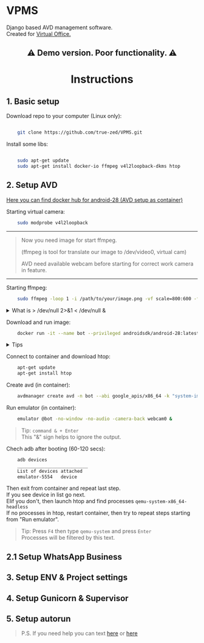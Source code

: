 # VPMS
Django based AVD management software.  
Created for [Virtual Office.](https://virtualoff.ru)

## <p align="center">:warning: **Demo version. Poor functionality.** :warning: </p>  

# <p align="center"> **Instructions** </p>  

## 1. Basic setup

Download repo to your computer (Linux only):  
```bash

    git clone https://github.com/true-zed/VPMS.git
```

Install some libs:  
```bash

    sudo apt-get update
    sudo apt-get install docker-io ffmpeg v4l2loopback-dkms htop
```

## 2. Setup AVD

[Here you can find docker hub for android-28 (AVD setup as container)](https://hub.docker.com/r/androidsdk/android-28)  

Starting virtual camera:  
```bash
    sudo modprobe v4l2loopback
```  

_______
> Now you need image for start ffmpeg.  
> 
> (ffmpeg is tool for translate our image to /dev/video0, virtual cam)  
> 
> AVD need available webcam before starting for correct work camera in feature.
_______  

Starting ffmpeg:  
```bash
    sudo ffmpeg -loop 1 -i /path/to/your/image.png -vf scale=800:600 -f v4l2 -vcodec rawvideo -pix_fmt yuyv422 /dev/video0 > /dev/null 2>&1 < /dev/null & 
```

<details>
  <summary>What is > /dev/null 2>&1 < /dev/null & </summary>
    
    This thing uses to translate output to /dev/null.      
    Cuz we don't wont stop our console and now output will be ignored.
</details>

Download and run image:  
```bash
    docker run -it --name bot --privileged androidsdk/android-28:latest bash
```  

<details>
  <summary>Tips</summary>
    
        docker ps // Display a list of running machines.  
        docker ps -a // Display a list of ALL machines. 
        docker exec -it your_container_name_or_id bash // Connect to running machine.  
        docker start/restart/stop your_container_name_or_id // I think there is no need to explain :)
        Ctrl + D // Exit from container.
</details>

Connect to container and download htop:  
```bash
    apt-get update
    apt-get install htop
```

Create avd (in container):  
```bash
    avdmanager create avd -n bot --abi google_apis/x86_64 -k "system-images;android-28;google_apis;x86_64"
```  

Run emulator (in container):  

```bash
    emulator @bot -no-window -no-audio -camera-back webcam0 &
```  

> Tip: ```command & + Enter```  
> This "&" sign helps to ignore the output.  

Chech adb after booting (60-120 secs):
```bash
    adb devices
    __________________________
    List of devices attached
    emulator-5554   device
```

Then exit from container and repeat last step.  
If you see device in list go next.  
Elif you don't, then launch htop and find processes `qemu-system-x86_64-headless`  
If no processes in htop, restart container, then try to repeat steps starting from "Run emulator".  
> Tip: Press `F4` then type `qemu-system` and press `Enter`  
> Processes will be filtered by this text.  

## 2.1 Setup WhatsApp Business

## 3. Setup ENV & Project settings
## 4. Setup Gunicorn & Supervisor
## 5. Setup autorun

> P.S. If you need help you can text [here](http://google.com) or [here](https://t.me/true_zed)
